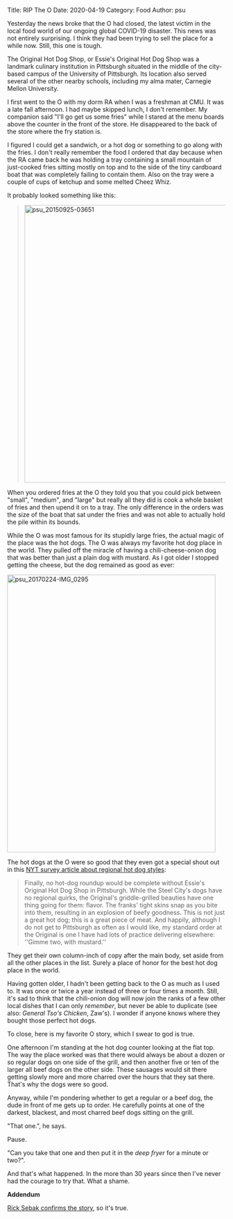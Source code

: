 Title: RIP The O
Date: 2020-04-19
Category: Food
Author: psu

Yesterday the news broke that the O had closed, the latest victim in the local food world of our ongoing global COVID-19 disaster. This news was not entirely surprising. I think they had been trying to sell the place for a while now. Still, this one is tough. 

The Original Hot Dog Shop, or Essie's Original Hot Dog Shop was a landmark culinary institution in Pittsburgh situated in the middle of the city-based campus of the University of Pittsburgh. Its location also served several of the other nearby schools, including my alma mater, Carnegie Mellon University.

I first went to the O with my dorm RA when I was a freshman at CMU. It was a late fall afternoon. I had maybe skipped lunch, I don't remember. My companion said "I'll go get us some fries" while I stared at the menu boards above the counter in the front of the store. He disappeared to the back of the store where the fry station is. 

I figured I could get a sandwich, or a hot dog or something to go along with the fries. I don't really remember the food I ordered that day because when the RA came back he was holding a tray containing a small mountain of just-cooked fries sitting mostly on top and to the side of the tiny cardboard boat that was completely failing to contain them. Also on the tray were a couple of cups of ketchup and some melted Cheez Whiz. 

It probably looked something like this:

> <a data-flickr-embed="true" href="https://www.flickr.com/photos/79904144@N00/49791334567/in/dateposted-public/" title="psu_20150925-03651"><img src="https://live.staticflickr.com/65535/49791334567_b81f3b83f4_z.jpg" width="480" height="640" alt="psu_20150925-03651"></a><script async src="//embedr.flickr.com/assets/client-code.js" charset="utf-8"></script>

When you ordered fries at the O they told you that you could pick between "small", "medium", and "large" but really all they did is cook a whole basket of fries and then upend it on to a tray. The only difference in the orders was the size of the boat that sat under the fries and was not able to actually hold the pile within its bounds. 

While the O was most famous for its stupidly large fries, the actual magic of the place was the hot dogs. The O was always my favorite hot dog place in the world. They pulled off the miracle of having a chili-cheese-onion dog that was better than just a plain dog with mustard. As I got older I stopped getting the cheese, but the dog remained as good as ever:

<a data-flickr-embed="true" href="https://www.flickr.com/photos/79904144@N00/49790479603/in/dateposted-public/" title="psu_20170224-IMG_0295"><img src="https://live.staticflickr.com/65535/49790479603_0b4ffa3e90_z.jpg" width="480" height="640" alt="psu_20170224-IMG_0295"></a><script async src="//embedr.flickr.com/assets/client-code.js" charset="utf-8"></script>

The hot dogs at the O were so good that they even got a special shout out in this <a href="https://www.nytimes.com/2002/07/03/dining/high-spots-in-a-nation-of-hot-dog-heavens.html">NYT survey article about regional hot dog styles</a>: 

> Finally, no hot-dog roundup would be complete without Essie's Original Hot Dog Shop in Pittsburgh. While the Steel City's dogs have no regional quirks, the Original's griddle-grilled beauties have one thing going for them: flavor. The franks' tight skins snap as you bite into them, resulting in an explosion of beefy goodness. This is not just a great hot dog; this is a great piece of meat. And happily, although I do not get to Pittsburgh as often as I would like, my standard order at the Original is one I have had lots of practice delivering elsewhere: ''Gimme two, with mustard.''

They get their own column-inch of copy after the main body, set aside from all the other places in the list. Surely a place of honor for the best hot dog place in the world.

Having gotten older, I hadn't been getting back to the O as much as I used to. It was once or twice a year instead of three or four times a month. Still, it's sad to think that the chili-onion dog will now join the ranks of a few other local dishes that I can only _remember_, but never be able to duplicate (see also: _General Tso's Chicken_, Zaw's). I wonder if anyone knows where they bought those perfect hot dogs.

To close, here is my favorite O story, which I swear to god is true.

One afternoon I'm standing at the hot dog counter looking at the flat top. The way the place worked was that there would always be about a dozen or so regular dogs on one side of the grill, and then another five or ten of the larger all beef dogs on the other side. These sausages would sit there getting slowly more and more charred over the hours that they sat there. That's why the dogs were so good.

Anyway, while I'm pondering whether to get a regular or a beef dog, the dude in front of me gets up to order. He carefully points at one of the darkest, blackest, and most charred beef dogs sitting on the grill.

"That one.", he says.

Pause.

"Can you take that one and then put it in the _deep fryer_ for a minute or two?".

And that's what happened. In the more than 30 years since then I've never had the courage to try that. What a shame.

**Addendum**

<a href="https://www.youtube.com/watch?v=vzE41a8mrGA">Rick Sebak confirms the story</a>, so it's true.





